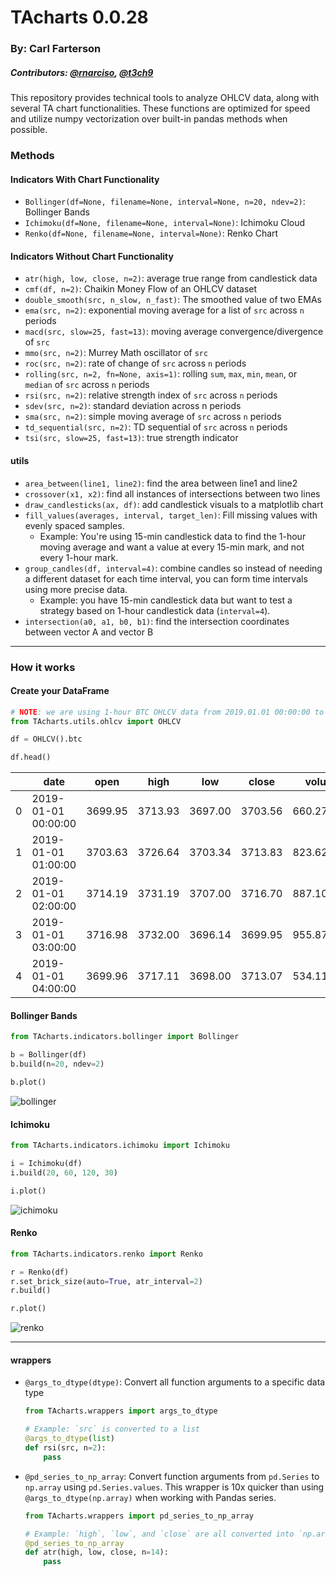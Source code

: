 # TAcharts 0.0.28
### By: Carl Farterson
##### Contributors: [@rnarciso](https://github.com/rnarciso), [@t3ch9](https://github.com/t3ch9)



This repository provides technical tools to analyze OHLCV data, along with several
TA chart functionalities.  These functions are optimized for speed and utilize numpy
vectorization over built-in pandas methods when possible.

### Methods
#### Indicators With Chart Functionality
* `Bollinger(df=None, filename=None, interval=None, n=20, ndev=2)`: Bollinger Bands
* `Ichimoku(df=None, filename=None, interval=None)`: Ichimoku Cloud
* `Renko(df=None, filename=None, interval=None)`: Renko Chart


#### Indicators Without Chart Functionality
* `atr(high, low, close, n=2)`: average true range from candlestick data
* `cmf(df, n=2)`: Chaikin Money Flow of an OHLCV dataset
* `double_smooth(src, n_slow, n_fast)`: The smoothed value of two EMAs
* `ema(src, n=2)`: exponential moving average for a list of `src` across `n` periods
* `macd(src, slow=25, fast=13)`: moving average convergence/divergence of `src`
* `mmo(src, n=2)`: Murrey Math oscillator of `src`
* `roc(src, n=2)`: rate of change of `src` across `n` periods
* `rolling(src, n=2, fn=None, axis=1)`: rolling `sum`, `max`, `min`, `mean`, or `median` of `src` across `n` periods
* `rsi(src, n=2)`: relative strength index of `src` across `n` periods
* `sdev(src, n=2)`: standard deviation across n periods
* `sma(src, n=2)`: simple moving average of `src` across `n` periods
* `td_sequential(src, n=2)`: TD sequential of `src` across `n` periods
* `tsi(src, slow=25, fast=13)`: true strength indicator


#### utils
* `area_between(line1, line2)`: find the area between line1 and line2
* `crossover(x1, x2)`: find all instances of intersections between two lines
* `draw_candlesticks(ax, df)`: add candlestick visuals to a matplotlib chart
* `fill_values(averages, interval, target_len)`: Fill missing values with evenly
  spaced samples.
  * Example: You're using 15-min candlestick data to find the 1-hour moving average
  and want a value at every 15-min mark, and not every 1-hour mark.
* `group_candles(df, interval=4)`: combine candles so instead of needing a different
  dataset for each time interval, you can form time intervals using more precise
  data.
  * Example: you have 15-min candlestick data but want to test a strategy based
  on 1-hour candlestick data (`interval=4`).
* `intersection(a0, a1, b0, b1)`: find the intersection coordinates between vector
  A and vector B

---

### How it works
#### Create your DataFrame
```python
# NOTE: we are using 1-hour BTC OHLCV data from 2019.01.01 00:00:00 to 2019.12.31 23:00:00
from TAcharts.utils.ohlcv import OHLCV

df = OHLCV().btc

df.head()
```
&nbsp;  |  date | open |	high |	low	| close |	volume
--------|-------|------|-------|------|-------|--------  
0	  | 2019-01-01 00:00:00	| 3699.95 |	3713.93 |	3697.00 |	3703.56 |	660.279771
1	  | 2019-01-01 01:00:00	| 3703.63	| 3726.64	| 3703.34	| 3713.83 |	823.625491
2	  | 2019-01-01 02:00:00	| 3714.19	| 3731.19	| 3707.00	| 3716.70 |	887.101362
3	  | 2019-01-01 03:00:00	| 3716.98	| 3732.00	| 3696.14	| 3699.95 |	955.879034
4	  | 2019-01-01 04:00:00	| 3699.96	| 3717.11	| 3698.00	| 3713.07 |	534.113945


#### Bollinger Bands
```python
from TAcharts.indicators.bollinger import Bollinger

b = Bollinger(df)
b.build(n=20, ndev=2)

b.plot()
```

![bollinger](https://raw.githubusercontent.com/carlfarterson/TAcharts/master/img/bollinger.PNG)

#### Ichimoku
```python
from TAcharts.indicators.ichimoku import Ichimoku

i = Ichimoku(df)
i.build(20, 60, 120, 30)

i.plot()
```

![ichimoku](https://raw.githubusercontent.com/carlfarterson/TAcharts/master/img/ichimoku.PNG)


#### Renko
```python
from TAcharts.indicators.renko import Renko

r = Renko(df)
r.set_brick_size(auto=True, atr_interval=2)
r.build()

r.plot()
```

![renko](https://raw.githubusercontent.com/carlfarterson/TAcharts/master/img/renko.PNG)

---

#### wrappers
* `@args_to_dtype(dtype)`: Convert all function arguments to a specific data type

  ```python
  from TAcharts.wrappers import args_to_dtype

  # Example: `src` is converted to a list
  @args_to_dtype(list)
  def rsi(src, n=2):
      pass
  ```

* `@pd_series_to_np_array`: Convert function arguments from `pd.Series` to `np.array` using `pd.Series.values`.  This wrapper is 10x quicker than using `@args_to_dtype(np.array)` when working with Pandas series.

  ```python
  from TAcharts.wrappers import pd_series_to_np_array

  # Example: `high`, `low`, and `close` are all converted into `np.array` data types
  @pd_series_to_np_array
  def atr(high, low, close, n=14):
      pass
  ```
